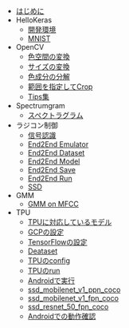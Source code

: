 * [はじめに](README.md)
* HelloKeras
	* [開発環境](dev.md)
	* [MNIST](mnist.md)
* OpenCV
	* [色空間の変換](colorspace.md)
	* [サイズの変換](size.md)
	* [色成分の分解](color.md)
	* [範囲を指定してCrop](crop.md)
	* [Tips集](tips.md)
* Spectrumgram
	* [スペクトラグラム](spectrum.md)
* ラジコン制御
    * [信号認識](traffic_sign.md)
    * [End2End Emulator](end2end_emulator.md)
    * [End2End Dataset](end2end_dataset.md)
	* [End2End Model](end2end_model.md)
	* [End2End Save](end2end_save.md)
	* [End2End Run](end2end_run.md)
	* [SSD](ssd.md)
* GMM
	* [GMM on MFCC](gmm_mfcc.md)
* TPU
	* [TPUに対応しているモデル](tpu_support.md)
	* [GCPの設定](tpu_gcp.md)
	* [TensorFlowの設定](tpu_tf.md)
	* [Deataset](tpu_dataset.md)
	* [TPUのconfig](tpu_config.md)
	* [TPUのrun](tpu_run.md)
	* [Androidで実行](tpu_android.md)
	* [ssd_mobilenet_v1_ppn_coco](ssd_mobilenet_v1_ppn_coco.md)
	* [ssd_mobilenet_v1_fpn_coco](ssd_mobilenet_v1_fpn_coco.md)
	* [ssd_resnet_50_fpn_coco](ssd_resnet_50_fpn_coco.md)
	* [Androidでの動作確認](android_support.md)
